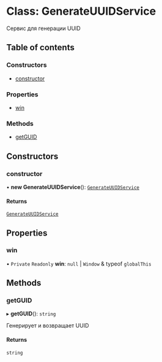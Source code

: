 # Class: GenerateUUIDService

Сервис для генерации UUID

## Table of contents

### Constructors

- [constructor](GenerateUUIDService.md#constructor)

### Properties

- [win](GenerateUUIDService.md#win)

### Methods

- [getGUID](GenerateUUIDService.md#getguid)

## Constructors

### constructor

• **new GenerateUUIDService**(): [`GenerateUUIDService`](GenerateUUIDService.md)

#### Returns

[`GenerateUUIDService`](GenerateUUIDService.md)

## Properties

### win

• `Private` `Readonly` **win**: ``null`` \| `Window` & typeof `globalThis`

## Methods

### getGUID

▸ **getGUID**(): `string`

Генерирует и возвращает UUID

#### Returns

`string`
